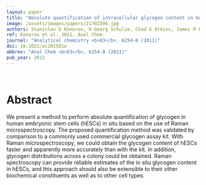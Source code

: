 ```yaml
---
layout: paper
title: "Absolute quantification of intracellular glycogen content in human embryonic stem cells with Raman microspectroscopy."
image: /assets/images/papers/21702506.jpg
authors: Stanislav O Konorov, H Georg Schulze, Chad G Atkins, James M Piret, Samuel A Aparicio, Robin F B Turner, Michael W Blades
ref: Konorov et al. 2011. Anal Chem.
journal: "Analytical chemistry <b>83</b>, 6254-8 (2011)"
doi: 10.1021/ac201581e
abbrev: "Anal Chem <b>83</b>, 6254-8 (2011)"
pub_year: 2011
---
```


<br />
<div data-badge-popover="right" data-badge-type="donut" data-pmid="21702506" data-hide-no-mentions="true" class="altmetric-embed"></div>

# Abstract

We present a method to perform absolute quantification of glycogen in human embryonic stem cells (hESCs) in situ based on the use of Raman microspectroscopy. The proposed quantification method was validated by comparison to a commonly used commercial glycogen assay kit. With Raman microspectroscopy, we could obtain the glycogen content of hESCs faster and apparently more accurately than with the kit. In addition, glycogen distributions across a colony could be obtained. Raman spectroscopy can provide reliable estimates of the in situ glycogen content in hESCs, and this approach should also be extensible to their other biochemical constituents as well as to other cell types.

